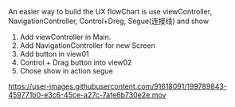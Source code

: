 An easier way to build the UX flowChart is use viewController, NavigationController, Control+Dreg, Segue(连接线) and show

1. Add viewController in Main.  
2. Add NavigationController for new Screen  
3. Add button in view01  
4. Control + Drag button into view02  
5. Chose show in action segue  

https://user-images.githubusercontent.com/91618091/199789843-459771b0-e3c6-45ce-a27c-7afe6b730e2e.mov


